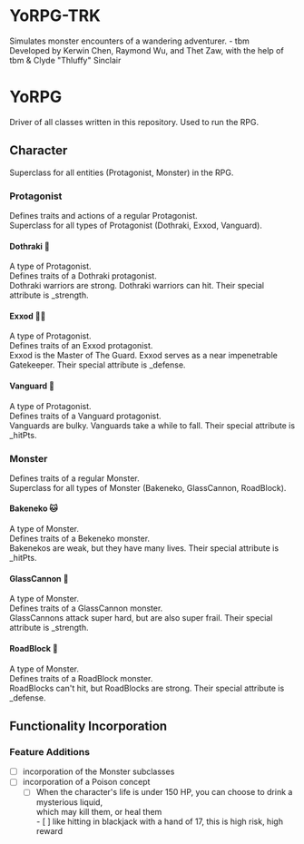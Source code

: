 # YoRPG-TRK
Simulates monster encounters of a wandering adventurer. - tbm <br>
Developed by Kerwin Chen, Raymond Wu, and Thet Zaw, with the help of tbm & Clyde "Thluffy" Sinclair

# YoRPG

Driver of all classes written in this repository. Used to run the RPG. <br>

## Character
Superclass for all entities (Protagonist, Monster) in the RPG.

### Protagonist
Defines traits and actions of a regular Protagonist. <br>
Superclass for all types of Protagonist (Dothraki, Exxod, Vanguard).

#### Dothraki :monkey:
A type of Protagonist. <br>
Defines traits of a Dothraki protagonist. <br>
Dothraki warriors are strong. Dothraki warriors can hit. Their special attribute is &#95;strength.

#### Exxod :guardsman:
A type of Protagonist. <br>
Defines traits of an Exxod protagonist. <br>
Exxod is the Master of The Guard. Exxod serves as a near impenetrable Gatekeeper. Their special attribute is &#95;defense.

#### Vanguard :muscle:
A type of Protagonist. <br>
Defines traits of a Vanguard protagonist. <br>
Vanguards are bulky. Vanguards take a while to fall. Their special attribute is &#95;hitPts.


### Monster
Defines traits of a regular Monster. <br>
Superclass for all types of Monster (Bakeneko, GlassCannon, RoadBlock).

#### Bakeneko :cat:
A type of Monster. <br>
Defines traits of a Bekeneko monster. <br>
Bakenekos are weak, but they have many lives. Their special attribute is &#95;hitPts.

#### GlassCannon :tada:
A type of Monster. <br>
Defines traits of a GlassCannon monster. <br>
GlassCannons attack super hard, but are also super frail. Their special attribute is &#95;strength.

#### RoadBlock :construction:
A type of Monster. <br>
Defines traits of a RoadBlock monster. <br>
RoadBlocks can't hit, but RoadBlocks are strong. Their special attribute is &#95;defense.

## Functionality Incorporation
### Feature Additions
- [ ] incorporation of the Monster subclasses
- [ ] incorporation of a Poison concept
	- [ ] When the character's life is under 150 HP, you can choose to drink a mysterious liquid, <br>
		which may kill them, or heal them <br>
			- [ ] like hitting in blackjack with a hand of 17, this is high risk, high reward
